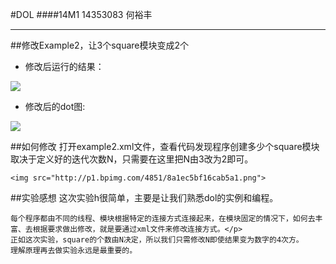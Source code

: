 #DOL
####14M1 14353083 何裕丰
***
##修改Example2，让3个square模块变成2个</h2>
* 修改后运行的结果：

<img src="http://p1.bpimg.com/4851/edc91dc23cf1954f.png">

* 修改后的dot图:

<img src="http://p1.bpimg.com/4851/8d7450ef6e6f0431.png">

##如何修改
打开example2.xml文件，查看代码发现程序创建多少个square模块取决于定义好的迭代次数N，只需要在这里把N由3改为2即可。

    <img src="http://p1.bpimg.com/4851/8a1ec5bf16cab5a1.png">
##实验感想
    这次实验h很简单，主要是让我们熟悉dol的实例和编程。
    
    每个程序都由不同的线程、模块根据特定的连接方式连接起来，在模块固定的情况下，如何去丰富、去根据要求做出修改，就是要通过xml文件来修改连接方式。</p>
    正如这次实验，square的个数由N决定，所以我们只需修改N即使结果变为数字的4次方。
    理解原理再去做实验永远是最重要的。
